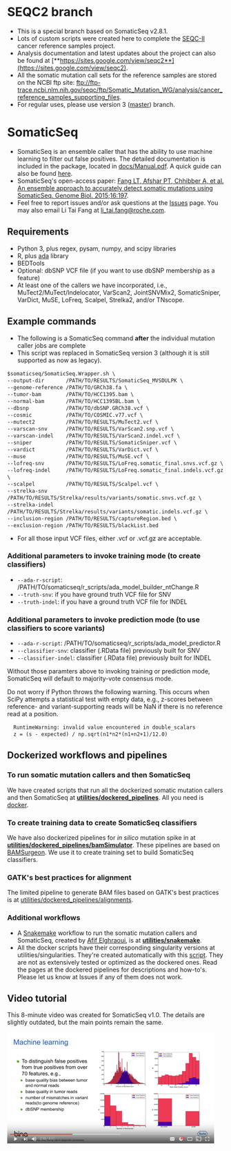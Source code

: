 # SEQC2 branch

* This is a special branch based on SomaticSeq v2.8.1.
* Lots of custom scripts were created here to complete the [SEQC-II](https://www.fda.gov/science-research/bioinformatics-tools/microarraysequencing-quality-control-maqcseqc#MAQC_IV) cancer reference samples project. 
* Analysis documentation and latest updates about the project can also be found at [**https://sites.google.com/view/seqc2**](https://sites.google.com/view/seqc2). 
* All the somatic mutation call sets for the reference samples are stored on the NCBI ftp site: <ftp://ftp-trace.ncbi.nlm.nih.gov/seqc/ftp/Somatic_Mutation_WG/analysis/cancer_reference_samples_supporting_files>.
* For regular uses, please use version 3 ([master](https://github.com/bioinform/somaticseq)) branch.

# SomaticSeq

* SomaticSeq is an ensemble caller that has the ability to use machine learning to filter out false positives. The detailed documentation is included in the package, located in [docs/Manual.pdf](docs/Manual.pdf "User Manual"). A quick guide can also be found [here](http://bioinform.github.io/somaticseq/).
* SomaticSeq's open-access paper: [Fang LT, Afshar PT, Chhibber A, et al. An ensemble approach to accurately detect somatic mutations using SomaticSeq. Genome Biol. 2015;16:197](http://dx.doi.org/10.1186/s13059-015-0758-2 "Fang LT, Afshar PT, Chhibber A, et al. An ensemble approach to accurately detect somatic mutations using SomaticSeq. Genome Biol. 2015;16:197.").
* Feel free to report issues and/or ask questions at the [Issues](../../issues "Issues") page. You may also email Li Tai Fang at [li_tai.fang@roche.com](li_tai.fang@roche.com).

## Requirements
* Python 3, plus regex, pysam, numpy, and scipy libraries
* R, plus [ada](https://cran.r-project.org/package=ada) library
* BEDTools
* Optional: dbSNP VCF file (if you want to use dbSNP membership as a feature)
* At least one of the callers we have incorporated, i.e., MuTect2/MuTect/Indelocator, VarScan2, JointSNVMix2, SomaticSniper, VarDict, MuSE, LoFreq, Scalpel, Strelka2, and/or TNscope.

## Example commands
* The following is a SomaticSeq command **after** the individual mutation caller jobs are complete
* This script was replaced in SomaticSeq version 3 (although it is still supported as now as legacy).

```
$somaticseq/SomaticSeq.Wrapper.sh \
--output-dir       /PATH/TO/RESULTS/SomaticSeq_MVSDULPK \
--genome-reference /PATH/TO/GRCh38.fa \
--tumor-bam        /PATH/TO/HCC1395.bam \
--normal-bam       /PATH/TO/HCC1395BL.bam \
--dbsnp            /PATH/TO/dbSNP.GRCh38.vcf \
--cosmic           /PATH/TO/COSMIC.v77.vcf \
--mutect2          /PATH/TO/RESULTS/MuTect2.vcf \
--varscan-snv      /PATH/TO/RESULTS/VarScan2.snp.vcf \
--varscan-indel    /PATH/TO/RESULTS/VarScan2.indel.vcf \
--sniper           /PATH/TO/RESULTS/SomaticSniper.vcf \
--vardict          /PATH/TO/RESULTS/VarDict.vcf \
--muse             /PATH/TO/RESULTS/MuSE.vcf \
--lofreq-snv       /PATH/TO/RESULTS/LoFreq.somatic_final.snvs.vcf.gz \
--lofreq-indel     /PATH/TO/RESULTS/LoFreq.somatic_final.indels.vcf.gz \
--scalpel          /PATH/TO/RESULTS/Scalpel.vcf \
--strelka-snv      /PATH/TO/RESULTS/Strelka/results/variants/somatic.snvs.vcf.gz \
--strelka-indel    /PATH/TO/RESULTS/Strelka/results/variants/somatic.indels.vcf.gz \
--inclusion-region /PATH/TO/RESULTS/captureRegion.bed \
--exclusion-region /PATH/TO/RESULTS/blackList.bed
```

* For all those input VCF files, either .vcf or .vcf.gz are acceptable. 

### Additional parameters to invoke training mode (to create classifiers)

* `--ada-r-script`:     /PATH/TO/somaticseq/r_scripts/ada_model_builder_ntChange.R
* `--truth-snv`:        if you have ground truth VCF file for SNV
* `--truth-indel`:      if you have a ground truth VCF file for INDEL

### Additional parameters to invoke prediction mode (to use classifiers to score variants)
* `--ada-r-script`:     /PATH/TO/somaticseq/r_scripts/ada_model_predictor.R
* `--classifier-snv`:   classifier (.RData file) previously built for SNV
* `--classifier-indel`: classifier (.RData file) previously built for INDEL

Without those paramters above to invoking training or prediction mode, SomaticSeq will default to majority-vote consensus mode. 


Do not worry if Python throws the following warning. This occurs when SciPy attempts a statistical test with empty data, e.g., z-scores between reference- and variant-supporting reads will be NaN if there is no reference read at a position.

```
  RuntimeWarning: invalid value encountered in double_scalars
  z = (s - expected) / np.sqrt(n1*n2*(n1+n2+1)/12.0)
```

## Dockerized workflows and pipelines

### To run somatic mutation callers and then SomaticSeq
We have created scripts that run all the dockerized somatic mutation callers and then SomaticSeq at [**utilities/dockered_pipelines**](utilities/dockered_pipelines). 
All you need is [docker](https://www.docker.com/). 

### To create training data to create SomaticSeq classifiers
We have also dockerized pipelines for *in silico* mutation spike in at [**utilities/dockered_pipelines/bamSimulator**](utilities/dockered_pipelines/bamSimulator). 
These pipelines are based on [BAMSurgeon](https://github.com/adamewing/bamsurgeon). We use it to create training set to build SomaticSeq classifiers.

### GATK's best practices for alignment
The limited pipeline to generate BAM files based on GATK's best practices is at [utilities/dockered_pipelines/alignments](utilities/dockered_pipelines/alignments).

### Additional workflows
* A [Snakemake](https://snakemake.readthedocs.io/en/latest/) workflow to run the somatic mutation callers and SomaticSeq, created by [Afif Elghraoui](https://github.com/0xaf1f), is at [**utilities/snakemake**](utilities/snakemake).
* All the docker scripts have their corresponding singularity versions at utilities/singularities. They're created automatically with this [script](utilities/singularities/docker2singularity.py). They are not as extensively tested or optimized as the dockered ones. Read the pages at the dockered pipelines for descriptions and how-to's. Please let us know at Issues if any of them does not work.


## Video tutorial

This 8-minute video was created for SomaticSeq v1.0. The details are slightly outdated, but the main points remain the same. 

  [![SomaticSeq Video](docs/SomaticSeqYoutube.png)](https://www.youtube.com/watch?v=MnJdTQWWN6w "SomaticSeq Video")
